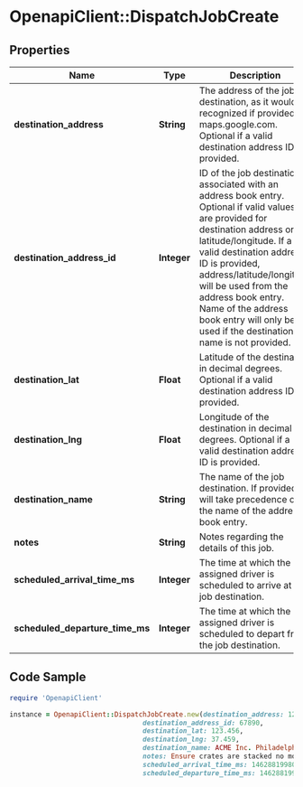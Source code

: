 # OpenapiClient::DispatchJobCreate

## Properties
Name | Type | Description | Notes
------------ | ------------- | ------------- | -------------
**destination_address** | **String** | The address of the job destination, as it would be recognized if provided to maps.google.com. Optional if a valid destination address ID is provided. | [optional] 
**destination_address_id** | **Integer** | ID of the job destination associated with an address book entry. Optional if valid values are provided for destination address or latitude/longitude. If a valid destination address ID is provided, address/latitude/longitude will be used from the address book entry. Name of the address book entry will only be used if the destination name is not provided. | [optional] 
**destination_lat** | **Float** | Latitude of the destination in decimal degrees. Optional if a valid destination address ID is provided. | [optional] 
**destination_lng** | **Float** | Longitude of the destination in decimal degrees. Optional if a valid destination address ID is provided. | [optional] 
**destination_name** | **String** | The name of the job destination. If provided, it will take precedence over the name of the address book entry. | [optional] 
**notes** | **String** | Notes regarding the details of this job. | [optional] 
**scheduled_arrival_time_ms** | **Integer** | The time at which the assigned driver is scheduled to arrive at the job destination. | 
**scheduled_departure_time_ms** | **Integer** | The time at which the assigned driver is scheduled to depart from the job destination. | [optional] 

## Code Sample

```ruby
require 'OpenapiClient'

instance = OpenapiClient::DispatchJobCreate.new(destination_address: 123 Main St, Philadelphia, PA 19106,
                                 destination_address_id: 67890,
                                 destination_lat: 123.456,
                                 destination_lng: 37.459,
                                 destination_name: ACME Inc. Philadelphia HQ,
                                 notes: Ensure crates are stacked no more than 3 high.,
                                 scheduled_arrival_time_ms: 1462881998034,
                                 scheduled_departure_time_ms: 1462881998034)
```


